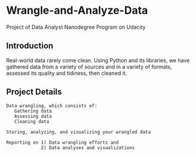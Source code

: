 # Wrangle-and-Analyze-Data
Project of Data Analyst Nanodegree Program on Udacity 
## Introduction

Real-world data rarely come clean. Using Python and its libraries, we have gathered data from a variety of sources and in a variety of formats, assessed its quality and tidiness, then cleaned it.


## Project Details

    Data wrangling, which consists of:
       Gathering data
       Assessing data
       Cleaning data

    Storing, analyzing, and visualizing your wrangled data

    Reporting on 1) Data wrangling efforts and 
                 2) Data analyses and visualizations


